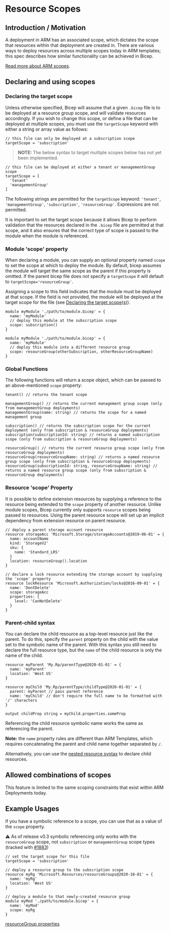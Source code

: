 # Resource Scopes

## Introduction / Motivation

A deployment in ARM has an associated scope, which dictates the scope that resources within that deployment are created in. There are various ways to deploy resources across multiple scopes today in ARM templates; this spec describes how similar functionality can be achieved in Bicep.

[Read more about ARM scopes][arm-scopes].

## Declaring and using scopes

### Declaring the target scope

Unless otherwise specified, Bicep will assume that a given `.bicep` file is to be deployed at a resource group scope, and will validate resources accordingly. If you wish to change this scope, or define a file that can be deployed at multiple scopes, you must use the `targetScope` keyword with either a string or array value as follows:

```bicep
// this file can only be deployed at a subscription scope
targetScope = 'subscription'
```

> **NOTE:** The below syntax to target multiple scopes below has not yet been implemented.

```bicep
// this file can be deployed at either a tenant or managementGroup scope
targetScope = [
  'tenant'
  'managementGroup'
]
```

The following strings are permitted for the `targetScope` keyword: `'tenant'`, `'managementGroup'`, `'subscription'`, `'resourceGroup'`. Expressions are not permitted.

It is important to set the target scope because it allows Bicep to perform validation that the resources declared in the `.bicep` file are permitted at that scope, and it also ensures that the correct type of scope is passed to the module when the module is referenced.

### Module 'scope' property

When declaring a module, you can supply an optional property named `scope` to set the scope at which to deploy the module. By default, bicep assumes the module will target the same scope as the parent if this property is omitted. If the parent bicep file does not specify a `targetScope` it will default to `targetScope='resourceGroup'`.

Assigning a scope to this field indicates that the module must be deployed at that scope. If the field is not provided, the module will be deployed at the target scope for the file (see [Declaring the target scope(s)](#declaring-the-target-scopes)).

```bicep
module myModule './path/to/module.bicep' = {
  name: 'myModule'
  // deploy this module at the subscription scope
  scope: subscription()
}

module myModule './path/to/module.bicep' = {
  name: 'myModule'
  // deploy this module into a different resource group
  scope: resourceGroup(otherSubscription, otherResourceGroupName)
}
```

### Global Functions

The following functions will return a scope object, which can be passed to an above-mentioned `scope` property:

```bicep
tenant() // returns the tenant scope

managementGroup() // returns the current management group scope (only from managementGroup deployments)
managementGroup(name: string) // returns the scope for a named management group

subscription() // returns the subscription scope for the current deployment (only from subscription & resourceGroup deployments)
subscription(subscriptionId: string) // returns a named subscription scope (only from subscription & resourceGroup deployments)

resourceGroup() // returns the current resource group scope (only from resourceGroup deployments)
resourceGroup(resourceGroupName: string) // returns a named resource group scope (only from subscription & resourceGroup deployments)
resourceGroup(subscriptionId: string, resourceGroupName: string) // returns a named resource group scope (only from subscription & resourceGroup deployments)
```

### Resource 'scope' Property

It is possible to define extension resources by supplying a reference to the resource being extended to the `scope` property of another resource. Unlike module scopes, Bicep currently only supports `resource` scopes being passed to resources. Using the parent resource scope will set up an implicit dependency from extension resource on parent resource.

```bicep
// deploy a parent storage account resource
resource storageAcc 'Microsoft.Storage/storageAccounts@2019-06-01' = {
  name: accountName
  kind: 'StorageV2'
  sku: {
    name: 'Standard_LRS'
  }
  location: resourceGroup().location
}

// declare a lock resource extending the storage account by supplying the 'scope' property
resource lockResource 'Microsoft.Authorization/locks@2016-09-01' = {
  name: 'DontDelete'
  scope: storageAcc
  properties: {
    level: 'CanNotDelete'
  }
}
```

### Parent-child syntax

You can declare the child resource as a top-level resource just like the parent. To do this, specify the `parent` property on the child with the value set to the symbolic name of the parent. With this syntax you still need to declare the full resource type, but the `name` of the child resource is only the name of the child.

```bicep
resource myParent 'My.Rp/parentType@2020-01-01' = {
  name: 'myParent'
  location: 'West US'
}

resource myChild 'My.Rp/parentType/childType@2020-01-01' = {
  parent: myParent // pass parent reference
  name: 'myChild' // don't require the full name to be formatted with '/' characters
}

output childProp string = myChild.properties.someProp
```

Referencing the child resource symbolic name works the same as referencing the parent.

**Note:** the `name` property rules are different than ARM Templates, which requires concatenating the parent and child name together separated by `/`.

Alternatively, you can use the [nested resource syntax](./resources.md#resource-nesting) to declare child resources.

## Allowed combinations of scopes

This feature is limited to the same scoping constraints that exist within ARM Deployments today.

## Example Usages

If you have a symbolic reference to a scope, you can use that as a value of the `scope` property. 

⚠️ As of release v0.3 symbolic referencing only works with the `resourceGroup` scope,  not `subscription` or `managementGroup` scope types (tracked with [#1883](https://github.com/Azure/bicep/issues?q=is%3Aissue+is%3Aopen+mg+scope))

```bicep
// set the target scope for this file
targetScope = 'subscription'

// deploy a resource group to the subscription scope
resource myRg 'Microsoft.Resources/resourceGroups@2020-10-01' = {
  name: 'myRg'
  location: 'West US'
}

// deploy a module to that newly-created resource group
module myMod './path/to/module.bicep' = {
  name: 'myMod'
  scope: myRg
}
```

[resourceGroup properties](https://docs.microsoft.com/azure/templates/microsoft.resources/resourcegroups?tabs=bicep)

[arm-scopes]: https://docs.microsoft.com/azure/azure-resource-manager/management/overview#understand-scope
